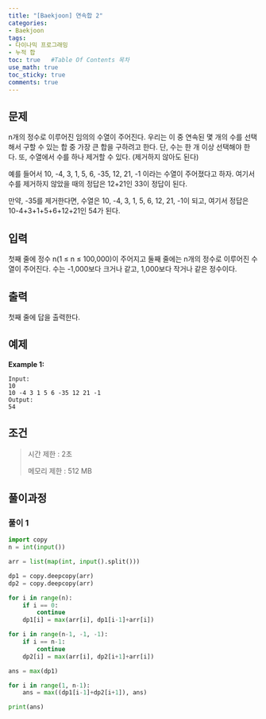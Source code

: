 ```yaml
---
title: "[Baekjoon] 연속합 2"
categories: 
- Baekjoon
tags:
- 다이나믹 프로그래밍
- 누적 합
toc: true   #Table Of Contents 목차 
use_math: true
toc_sticky: true
comments: true
---
```


## 문제

n개의 정수로 이루어진 임의의 수열이 주어진다. 우리는 이 중 연속된 몇 개의 수를 선택해서 구할 수 있는 합 중 가장 큰 합을 구하려고 한다. 단, 수는 한 개 이상 선택해야 한다. 또, 수열에서 수를 하나 제거할 수 있다. (제거하지 않아도 된다)

예를 들어서 10, -4, 3, 1, 5, 6, -35, 12, 21, -1 이라는 수열이 주어졌다고 하자. 여기서 수를 제거하지 않았을 때의 정답은 12+21인 33이 정답이 된다.

만약, -35를 제거한다면, 수열은 10, -4, 3, 1, 5, 6, 12, 21, -1이 되고, 여기서 정답은 10-4+3+1+5+6+12+21인 54가 된다.

## 입력

첫째 줄에 정수 n(1 ≤ n ≤ 100,000)이 주어지고 둘째 줄에는 n개의 정수로 이루어진 수열이 주어진다. 수는 -1,000보다 크거나 같고, 1,000보다 작거나 같은 정수이다.

## 출력

첫째 줄에 답을 출력한다.

## 예제

**Example 1:**

```
Input: 
10
10 -4 3 1 5 6 -35 12 21 -1
Output: 
54
```

## 조건

> 시간 제한 : 2초
>
> 메모리 제한 : 512 MB

## 풀이과정

### 풀이 1

```python
import copy
n = int(input())

arr = list(map(int, input().split()))

dp1 = copy.deepcopy(arr)
dp2 = copy.deepcopy(arr)

for i in range(n):
    if i == 0:
        continue
    dp1[i] = max(arr[i], dp1[i-1]+arr[i])

for i in range(n-1, -1, -1):
    if i == n-1:
        continue
    dp2[i] = max(arr[i], dp2[i+1]+arr[i])

ans = max(dp1)

for i in range(1, n-1):
    ans = max((dp1[i-1]+dp2[i+1]), ans)

print(ans)
```

